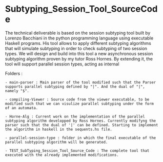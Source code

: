 # Subtyping_Session_Tool_SourceCode

The technical deliverable is based on the session subtyping tool built by Lorenzo Bacchiani in the python programming language using executable Haskell programs. His tool allows to apply different subtyping algorithms that will simulate subtyping in order to check subtyping of two session types. We will design and build into this tool a new asynchronous session subtyping algorithm proven by my tutor Ross Hornes. By extending it, the tool will support parallel session types, acting as internal

Folders :

```
- main-parser : Main parser of the tool modified such that the Parser supports parallel subtyping defined by "|". And the dual of "|", namely "$".
```

```
- compiling-Viewer : Source code from the viewer executable, to be modified such that we can visulize parallel subtyping under the form of an automata.
```

```
- Horne-Alg : Current work on the implementation of the parallel subtyping algorithm developped by Ross Hornes. Currently modifyng the parser such that the dual of '|' can be defined. Starting to implement the algorithm in haskell in the sequents.hs file.
```

```
- parallel-session-type : folder in which the final executable of the parallel subtyping algorithm will be generated.
```

```
- TEST_SubTyping_Session_Tool_Source_Code : The complete tool that executed with the already implemented modifications.
```
